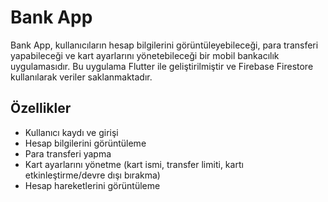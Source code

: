 # Bank App

Bank App, kullanıcıların hesap bilgilerini görüntüleyebileceği, para transferi yapabileceği ve kart ayarlarını yönetebileceği bir mobil bankacılık uygulamasıdır. Bu uygulama Flutter ile geliştirilmiştir ve Firebase Firestore kullanılarak veriler saklanmaktadır.

## Özellikler

- Kullanıcı kaydı ve girişi
- Hesap bilgilerini görüntüleme
- Para transferi yapma
- Kart ayarlarını yönetme (kart ismi, transfer limiti, kartı etkinleştirme/devre dışı bırakma)
- Hesap hareketlerini görüntüleme
